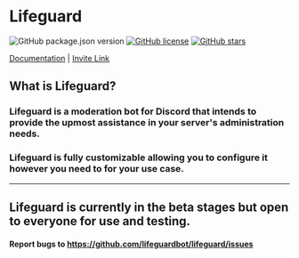 # Lifeguard

![GitHub package.json version](https://img.shields.io/github/package-json/v/lifeguardbot/lifeguard)
[![GitHub license](https://img.shields.io/github/license/lifeguardbot/lifeguard)](https://github.com/lifeguardbot/lifeguard/blob/master/LICENSE)
[![GitHub stars](https://img.shields.io/github/stars/lifeguardbot/lifeguard)](https://github.com/lifeguardbot/lifeguard/stargazers)

[Documentation](https://lifeguardbot.gitbook.io/lifeguard/) | [Invite Link](https://discordapp.com/oauth2/authorize?client_id=510928615454801955&scope=bot&permissions=470133910)

## What is Lifeguard?

### Lifeguard is a moderation bot for Discord that intends to provide the upmost assistance in your server's administration needs.

### Lifeguard is fully customizable allowing you to configure it however you need to for your use case.

---

## Lifeguard is currently in the beta stages but open to everyone for use and testing.

#### Report bugs to https://github.com/lifeguardbot/lifeguard/issues
